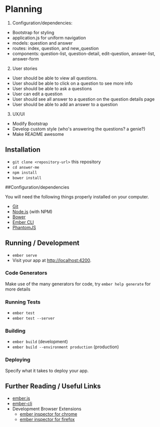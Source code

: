 # Planning

1. Configuration/dependencies:
  * Bootstrap for styling
  * application.js for uniform navigation
  * models: question and answer
  * routes: index, question, and new_question
  * components: question-list, question-detail, edit-question, answer-list, answer-form

2. User stories
  * User should be able to view all questions.
  * User should be able to click on a question to see more info
  * User should be able to ask a questions
  * User can edit a question
  * User should see all answer to a question on the question details page
  * User should be able to add an answer to a question

3. UX/UI
* Modify Bootstrap
* Develop custom style (who's answering the questions? a genie?)
* Make README awesome


## Installation

* `git clone <repository-url>` this repository
* `cd answer-me`
* `npm install`
* `bower install`

##Configuration/dependencies

You will need the following things properly installed on your computer.

* [Git](https://git-scm.com/)
* [Node.js](https://nodejs.org/) (with NPM)
* [Bower](https://bower.io/)
* [Ember CLI](https://ember-cli.com/)
* [PhantomJS](http://phantomjs.org/)

## Running / Development

* `ember serve`
* Visit your app at [http://localhost:4200](http://localhost:4200).

### Code Generators

Make use of the many generators for code, try `ember help generate` for more details

### Running Tests

* `ember test`
* `ember test --server`

### Building

* `ember build` (development)
* `ember build --environment production` (production)

### Deploying

Specify what it takes to deploy your app.

## Further Reading / Useful Links

* [ember.js](http://emberjs.com/)
* [ember-cli](https://ember-cli.com/)
* Development Browser Extensions
  * [ember inspector for chrome](https://chrome.google.com/webstore/detail/ember-inspector/bmdblncegkenkacieihfhpjfppoconhi)
  * [ember inspector for firefox](https://addons.mozilla.org/en-US/firefox/addon/ember-inspector/)
